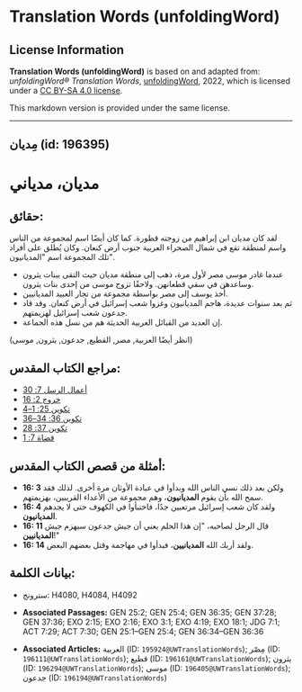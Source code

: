 # Translation Words (unfoldingWord)

## License Information

**Translation Words (unfoldingWord)** is based on and adapted from: _unfoldingWord® Translation Words_, [unfoldingWord](https://unfoldingword.org/utw), 2022, which is licensed under a [CC BY-SA 4.0 license](https://creativecommons.org/licenses/by-sa/4.0/legalcode.en).

This markdown version is provided under the same license.



--------------------------------

## مِديان (id: 196395)

مديان، مدياني
=============

حقائق:
------

لقد كان مديان ابن إبراهيم من زوجته قطورة. كما كان أيضًا اسم لمجموعة من الناس واسم لمنطقة تقع في شمال الصحراء العربية جنوب أرض كنعان. وكان يُطلق على أفراد تلك المجموعة اسم "المديانيون".

* عندما غادر موسى مصر لأول مرة، ذهب إلى منطقة مديان حيث التقى ببنات يثرون وساعدهن في سقي قطعانهن. ولاحقًا تزوج موسى من إحدى بنات يثرون.
* أُخذ يوسف إلى مصر بواسطة مجموعة من تجار العبيد المديانيين.
* ثم بعد سنوات عديدة، هاجم المديانيون وغزوا شعب إسرائيل في أرض كنعان. وقد قاد جدعون شعب إسرائيل لهزيمتهم.
* إن العديد من القبائل العربية الحديثة هم من نسل هذه الجماعة.

(انظر أيضًا العربية, مصر, القطيع, جدعون, يثرون, موسى)

مراجع الكتاب المقدس:
--------------------

* [أعمال الرسل 7: 30](https://ref.ly/Acts7:30)
* [خروج 2: 16](https://ref.ly/Exod2:16)
* [تكوين 25: 1–4](https://ref.ly/Gen25:1-Gen25:4)
* [تكوين 36: 34–36](https://ref.ly/Gen36:34-Gen36:36)
* [تكوين 37: 28](https://ref.ly/Gen37:28)
* [قضاة 7: 1](https://ref.ly/Judg7:1)

أمثلة من قصص الكتاب المقدس:
---------------------------

* **16: 3** ولكن بعد ذلك نسي الناس الله وبدأوا في عبادة الأوثان مرة أخرى. لذلك فقد سمح الله بأن يقوم **المديانيون**، وهم مجموعة من الأعداء القريبين، بهزيمتهم.
* **16: 4** ولقد كان شعب إسرائيل مرتعبين جدًا، فاختبأوا في الكهوف حتى لا يجدهم **المديانيون**.
* **16: 11** قال الرجل لصاحبه، "إن هذا الحلم يعني أن جيش جدعون سيهزم جيش **المديانيين**!"
* **16: 14** ولقد أربك الله **المديانيين**، فبدأوا في مهاجمة وقتل بعضهم البعض.

بيانات الكلمة:
--------------

* سترونج: H4080, H4084, H4092

* **Associated Passages:** GEN 25:2; GEN 25:4; GEN 36:35; GEN 37:28; GEN 37:36; EXO 2:15; EXO 2:16; EXO 3:1; EXO 4:19; EXO 18:1; JDG 7:1; ACT 7:29; ACT 7:30; GEN 25:1–GEN 25:4; GEN 36:34–GEN 36:36
* **Associated Articles:** العربية (ID: `195924@UWTranslationWords`); مِصْر (ID: `196111@UWTranslationWords`); قطيع (ID: `196161@UWTranslationWords`); يثرون (ID: `196294@UWTranslationWords`); موسى (ID: `196405@UWTranslationWords`); جدعون (ID: `196194@UWTranslationWords`)

